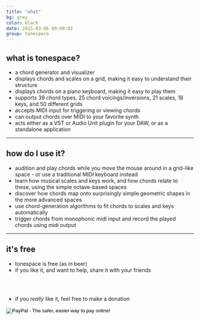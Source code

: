 ```yaml
---
title: "what"
bg: grey
color: black
date: 2015-03-06 09:00:02
group: tonespace
---
```

## what is tonespace?

- a chord generator and visualizer
- displays chords and scales on a grid, making it easy to understand their structure
- displays chords on a piano keyboard, making it easy to play them
- supports 39 chord types, 25 chord voicings/inversions, 21 scales, 18 keys, and 50 different grids
- accepts MIDI input for triggering or viewing chords
- can output chords over MIDI to your favorite synth
- acts either as a VST or Audio Unit plugin for your DAW, or as a standalone application

----

## how do I use it?

- audition and play chords while you move the mouse around in a grid-like space - or use a traditional MIDI keyboard instead
- learn how musical scales and keys work, and how chords relate to these, using the simple octave-based spaces
- discover how chords map onto surprisingly simple geometric shapes in the more advanced spaces
- use chord-generation algorithms to fit chords to scales and keys automatically
- trigger chords from monophonic midi input and record the played chords using midi output

----

## it's free

- tonespace is free (as in beer)
- if you like it, and want to help, share it with your friends

<script type="text/javascript" src="//s7.addthis.com/js/300/addthis_widget.js#pubid=lolivers" async="async"></script>

<div class="indent-below-li" style="padding-bottom:2rem" markdown="0">
  <div class="addthis_sharing_toolbox"></div>
</div>

- if you *really* like it, feel free to make a donation

<div class="indent-below-li" markdown="0">
		<form action="https://www.paypal.com/cgi-bin/webscr" method="post">
		<input type="hidden" name="cmd" value="_s-xclick">
		<input type="hidden" name="hosted_button_id" value="QSULV6FQ9T9K8">
		<input type="image" src="https://www.paypalobjects.com/webstatic/en_US/btn/btn_donate_pp_142x27.png" border="0" name="submit" alt="PayPal - The safer, easier way to pay online!">
		<img alt="" border="0" src="https://www.paypal.com/en_US/i/scr/pixel.gif" width="1" height="1">
   	    </form>
</div>
